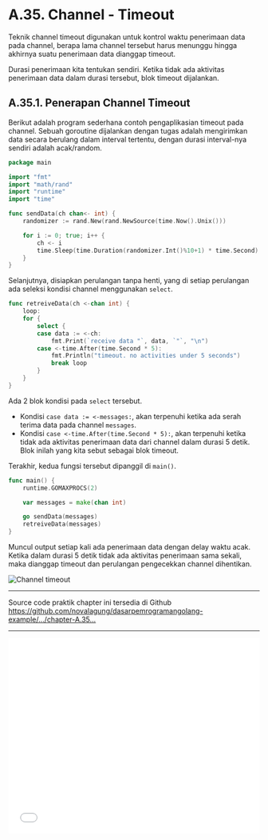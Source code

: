 # A.35. Channel - Timeout

Teknik channel timeout digunakan untuk kontrol waktu penerimaan data pada channel, berapa lama channel tersebut harus menunggu hingga akhirnya suatu penerimaan data dianggap timeout.

Durasi penerimaan kita tentukan sendiri. Ketika tidak ada aktivitas penerimaan data dalam durasi tersebut, blok timeout dijalankan.

## A.35.1. Penerapan Channel Timeout

Berikut adalah program sederhana contoh pengaplikasian timeout pada channel. Sebuah goroutine dijalankan dengan tugas adalah mengirimkan data secara berulang dalam interval tertentu, dengan durasi interval-nya sendiri adalah acak/random.

```go
package main

import "fmt"
import "math/rand"
import "runtime"
import "time"

func sendData(ch chan<- int) {
    randomizer := rand.New(rand.NewSource(time.Now().Unix()))

    for i := 0; true; i++ {
        ch <- i
        time.Sleep(time.Duration(randomizer.Int()%10+1) * time.Second)
    }
}
```

Selanjutnya, disiapkan perulangan tanpa henti, yang di setiap perulangan ada seleksi kondisi channel menggunakan `select`.

```go
func retreiveData(ch <-chan int) {
    loop:
    for {
        select {
        case data := <-ch:
            fmt.Print(`receive data "`, data, `"`, "\n")
        case <-time.After(time.Second * 5):
            fmt.Println("timeout. no activities under 5 seconds")
            break loop
        }
    }
}
```

Ada 2 blok kondisi pada `select` tersebut.

- Kondisi `case data := <-messages:`, akan terpenuhi ketika ada serah terima data pada channel `messages`.
- Kondisi `case <-time.After(time.Second * 5):`, akan terpenuhi ketika tidak ada aktivitas penerimaan data dari channel dalam durasi 5 detik. Blok inilah yang kita sebut sebagai blok timeout.

Terakhir, kedua fungsi tersebut dipanggil di `main()`.

```go
func main() {
    runtime.GOMAXPROCS(2)

    var messages = make(chan int)

    go sendData(messages)
    retreiveData(messages)
}
```

Muncul output setiap kali ada penerimaan data dengan delay waktu acak. Ketika dalam durasi 5 detik tidak ada aktivitas penerimaan sama sekali, maka dianggap timeout dan perulangan pengecekkan channel dihentikan.

![Channel timeout](images/A_channel_timeout_1_channel_delay.png)

---

<div class="source-code-link">
    <div class="source-code-link-message">Source code praktik chapter ini tersedia di Github</div>
    <a href="https://github.com/novalagung/dasarpemrogramangolang-example/tree/master/chapter-A.35-channel-timeout">https://github.com/novalagung/dasarpemrogramangolang-example/.../chapter-A.35...</a>
</div>

---

<iframe src="partial/ebooks.html" width="100%" height="390px" frameborder="0" scrolling="no"></iframe>
